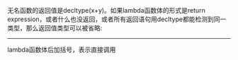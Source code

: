 无名函数的返回值是decltype(x+y)。如果lambda函数体的形式是return expression，或者什么也没返回，或者所有返回语句用decltype都能检测到同一类型，那么返回值类型可以被省略:
***
lambda函数体后加括号，表示直接调用

